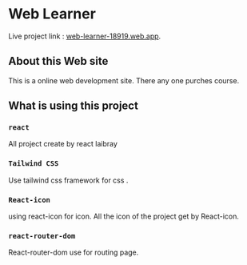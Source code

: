 # Web Learner

Live project link : [web-learner-18919.web.app](web-learner-18919.web.app).

## About this Web site

This is a online web development site. There any one purches course.

## What is using this project

### `react`

All project create by react laibray

### `Tailwind CSS`

Use tailwind css framework for css .

### `React-icon`

using react-icon for icon. All the icon of the project get by React-icon.

### `react-router-dom`

React-router-dom use for routing page.

